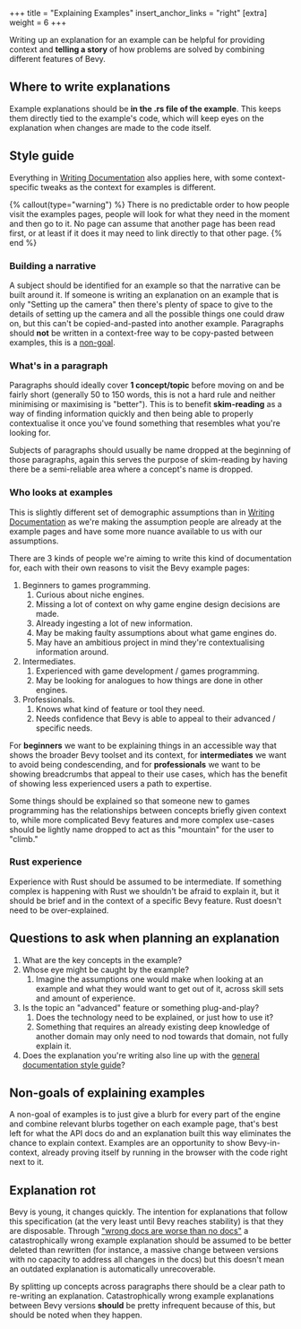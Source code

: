 +++
title = "Explaining Examples"
insert_anchor_links = "right"
[extra]
weight = 6
+++

Writing up an explanation for an example can be helpful for providing context and **telling a story** of how problems are solved by combining different features of Bevy.

## Where to write explanations

Example explanations should be **in the .rs file of the example**. This keeps them directly tied to the example's code, which will keep eyes on the explanation when changes are made to the code itself.

## Style guide

Everything in [Writing Documentation](../writing-docs) also applies here, with some context-specific tweaks as the context for examples is different.

{% callout(type="warning") %}
There is no predictable order to how people visit the examples pages, people will look for what they need in the moment and then go to it. No page can assume that another page has been read first, or at least if it does it may need to link directly to that other page.
{% end %}

### Building a narrative

A subject should be identified for an example so that the narrative can be built around it. If someone is writing an explanation on an example that is only "Setting up the camera" then there's plenty of space to give to the details of setting up the camera and all the possible things one could draw on, but this can't be copied-and-pasted into another example. Paragraphs should **not** be written in a context-free way to be copy-pasted between examples, this is a [non-goal](#non-goals-of-explaining-examples).

### What's in a paragraph

Paragraphs should ideally cover **1 concept/topic** before moving on and be fairly short (generally 50 to 150 words, this is not a hard rule and neither minimising or maximising is "better"). This is to benefit **skim-reading** as a way of finding information quickly and then being able to properly contextualise it once you've found something that resembles what you're looking for.

Subjects of paragraphs should usually be name dropped at the beginning of those paragraphs, again this serves the purpose of skim-reading by having there be a semi-reliable area where a concept's name is dropped.

### Who looks at examples

This is slightly different set of demographic assumptions than in [Writing Documentation](../writing-docs#learning-material-structure) as we're making the assumption people are already at the example pages and have some more nuance available to us with our assumptions.

There are 3 kinds of people we're aiming to write this kind of documentation for, each with their own reasons to visit the Bevy example pages:

1. Beginners to games programming.
    1. Curious about niche engines.
    2. Missing a lot of context on why game engine design decisions are made.
    3. Already ingesting a lot of new information.
    4. May be making faulty assumptions about what game engines do.
    5. May have an ambitious project in mind they're contextualising information around.
2. Intermediates.
    1. Experienced with game development / games programming.
    2. May be looking for analogues to how things are done in other engines.
3. Professionals.
    1. Knows what kind of feature or tool they need.
    2. Needs confidence that Bevy is able to appeal to their advanced / specific needs.

For **beginners** we want to be explaining things in an accessible way that shows the broader Bevy toolset and its context, for **intermediates** we want to avoid being condescending, and for **professionals** we want to be showing breadcrumbs that appeal to their use cases, which has the benefit of showing less experienced users a path to expertise.

Some things should be explained so that someone new to games programming has the relationships between concepts briefly given context to, while more complicated Bevy features and more complex use-cases should be lightly name dropped to act as this "mountain" for the user to "climb."

### Rust experience

Experience with Rust should be assumed to be intermediate. If something complex is happening with Rust we shouldn't be afraid to explain it, but it should be brief and in the context of a specific Bevy feature. Rust doesn't need to be over-explained.

## Questions to ask when planning an explanation

1. What are the key concepts in the example?
2. Whose eye might be caught by the example?
    1. Imagine the assumptions one would make when looking at an example and what they would want to get out of it, across skill sets and amount of experience.
3. Is the topic an "advanced" feature or something plug-and-play?
    1. Does the technology need to be explained, or just how to use it?
    2. Something that requires an already existing deep knowledge of another domain may only need to nod towards that domain, not fully explain it.
4. Does the explanation you're writing also line up with the [general documentation style guide](../writing-docs)?

## Non-goals of explaining examples

A non-goal of examples is to just give a blurb for every part of the engine and combine relevant blurbs together on each example page, that's best left for what the API docs do and an explanation built this way eliminates the chance to explain context. Examples are an opportunity to show Bevy-in-context, already proving itself by running in the browser with the code right next to it.

## Explanation rot

Bevy is young, it changes quickly. The intention for explanations that follow this specification (at the very least until Bevy reaches stability) is that they are disposable. Through ["wrong docs are worse than no docs"](../writing-docs) a catastrophically wrong example explanation should be assumed to be better deleted than rewritten (for instance, a massive change between versions with no capacity to address all changes in the docs) but this doesn't mean an outdated explanation is automatically unrecoverable.

By splitting up concepts across paragraphs there should be a clear path to re-writing an explanation. Catastrophically wrong example explanations between Bevy versions **should** be pretty infrequent because of this, but should be noted when they happen.
